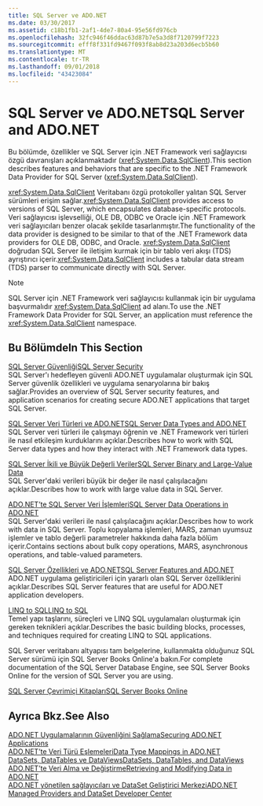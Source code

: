 ```yaml
---
title: SQL Server ve ADO.NET
ms.date: 03/30/2017
ms.assetid: c18b1fb1-2af1-4de7-80a4-95e56fd976cb
ms.openlocfilehash: 32fc946f46ddac63d87b7e5a3d8f7120799f7223
ms.sourcegitcommit: efff8f331fd9467f093f8ab8d23a203d6ecb5b60
ms.translationtype: MT
ms.contentlocale: tr-TR
ms.lasthandoff: 09/01/2018
ms.locfileid: "43423084"
---
```

# <a name="sql-server-and-adonet"></a><span data-ttu-id="51346-102">SQL Server ve ADO.NET</span><span class="sxs-lookup"><span data-stu-id="51346-102">SQL Server and ADO.NET</span></span>
<span data-ttu-id="51346-103">Bu bölümde, özellikler ve SQL Server için .NET Framework veri sağlayıcısı özgü davranışları açıklanmaktadır (<xref:System.Data.SqlClient>).</span><span class="sxs-lookup"><span data-stu-id="51346-103">This section describes features and behaviors that are specific to the .NET Framework Data Provider for SQL Server (<xref:System.Data.SqlClient>).</span></span>  
  
 <span data-ttu-id="51346-104"><xref:System.Data.SqlClient> Veritabanı özgü protokoller yalıtan SQL Server sürümleri erişim sağlar.</span><span class="sxs-lookup"><span data-stu-id="51346-104"><xref:System.Data.SqlClient> provides access to versions of SQL Server, which encapsulates database-specific protocols.</span></span> <span data-ttu-id="51346-105">Veri sağlayıcısı işlevselliği, OLE DB, ODBC ve Oracle için .NET Framework veri sağlayıcıları benzer olacak şekilde tasarlanmıştır.</span><span class="sxs-lookup"><span data-stu-id="51346-105">The functionality of the data provider is designed to be similar to that of the .NET Framework data providers for OLE DB, ODBC, and Oracle.</span></span> <span data-ttu-id="51346-106"><xref:System.Data.SqlClient> doğrudan SQL Server ile iletişim kurmak için bir tablo veri akışı (TDS) ayrıştırıcı içerir.</span><span class="sxs-lookup"><span data-stu-id="51346-106"><xref:System.Data.SqlClient> includes a tabular data stream (TDS) parser to communicate directly with SQL Server.</span></span>  
  
> [!NOTE]
>  <span data-ttu-id="51346-107">SQL Server için .NET Framework veri sağlayıcısı kullanmak için bir uygulama başvurmalıdır <xref:System.Data.SqlClient> ad alanı.</span><span class="sxs-lookup"><span data-stu-id="51346-107">To use the .NET Framework Data Provider for SQL Server, an application must reference the <xref:System.Data.SqlClient> namespace.</span></span>  
  
## <a name="in-this-section"></a><span data-ttu-id="51346-108">Bu Bölümde</span><span class="sxs-lookup"><span data-stu-id="51346-108">In This Section</span></span>  
 [<span data-ttu-id="51346-109">SQL Server Güvenliği</span><span class="sxs-lookup"><span data-stu-id="51346-109">SQL Server Security</span></span>](../../../../../docs/framework/data/adonet/sql/sql-server-security.md)  
 <span data-ttu-id="51346-110">SQL Server'ı hedefleyen güvenli ADO.NET uygulamalar oluşturmak için SQL Server güvenlik özellikleri ve uygulama senaryolarına bir bakış sağlar.</span><span class="sxs-lookup"><span data-stu-id="51346-110">Provides an overview of SQL Server security features, and application scenarios for creating secure ADO.NET applications that target SQL Server.</span></span>  
  
 [<span data-ttu-id="51346-111">SQL Server Veri Türleri ve ADO.NET</span><span class="sxs-lookup"><span data-stu-id="51346-111">SQL Server Data Types and ADO.NET</span></span>](../../../../../docs/framework/data/adonet/sql/sql-server-data-types.md)  
 <span data-ttu-id="51346-112">SQL Server veri türleri ile çalışmayı öğrenin ve .NET Framework veri türleri ile nasıl etkileşim kurduklarını açıklar.</span><span class="sxs-lookup"><span data-stu-id="51346-112">Describes how to work with SQL Server data types and how they interact with .NET Framework data types.</span></span>  
  
 [<span data-ttu-id="51346-113">SQL Server İkili ve Büyük Değerli Veriler</span><span class="sxs-lookup"><span data-stu-id="51346-113">SQL Server Binary and Large-Value Data</span></span>](../../../../../docs/framework/data/adonet/sql/sql-server-binary-and-large-value-data.md)  
 <span data-ttu-id="51346-114">SQL Server'daki verileri büyük bir değer ile nasıl çalışılacağını açıklar.</span><span class="sxs-lookup"><span data-stu-id="51346-114">Describes how to work with large value data in SQL Server.</span></span>  
  
 [<span data-ttu-id="51346-115">ADO.NET’te SQL Server Veri İşlemleri</span><span class="sxs-lookup"><span data-stu-id="51346-115">SQL Server Data Operations in ADO.NET</span></span>](../../../../../docs/framework/data/adonet/sql/sql-server-data-operations.md)  
 <span data-ttu-id="51346-116">SQL Server'daki verileri ile nasıl çalışılacağını açıklar.</span><span class="sxs-lookup"><span data-stu-id="51346-116">Describes how to work with data in SQL Server.</span></span> <span data-ttu-id="51346-117">Toplu kopyalama işlemleri, MARS, zaman uyumsuz işlemler ve tablo değerli parametreler hakkında daha fazla bölüm içerir.</span><span class="sxs-lookup"><span data-stu-id="51346-117">Contains sections about bulk copy operations, MARS, asynchronous operations, and table-valued parameters.</span></span>  
  
 [<span data-ttu-id="51346-118">SQL Server Özellikleri ve ADO.NET</span><span class="sxs-lookup"><span data-stu-id="51346-118">SQL Server Features and ADO.NET</span></span>](../../../../../docs/framework/data/adonet/sql/sql-server-features-and-adonet.md)  
 <span data-ttu-id="51346-119">ADO.NET uygulama geliştiricileri için yararlı olan SQL Server özelliklerini açıklar.</span><span class="sxs-lookup"><span data-stu-id="51346-119">Describes SQL Server features that are useful for ADO.NET application developers.</span></span>  
  
 [<span data-ttu-id="51346-120">LINQ to SQL</span><span class="sxs-lookup"><span data-stu-id="51346-120">LINQ to SQL</span></span>](../../../../../docs/framework/data/adonet/sql/linq/index.md)  
 <span data-ttu-id="51346-121">Temel yapı taşlarını, süreçleri ve LINQ SQL uygulamaları oluşturmak için gereken teknikleri açıklar.</span><span class="sxs-lookup"><span data-stu-id="51346-121">Describes the basic building blocks, processes, and techniques required for creating LINQ to SQL applications.</span></span>  
  
 <span data-ttu-id="51346-122">SQL Server veritabanı altyapısı tam belgelerine, kullanmakta olduğunuz SQL Server sürümü için SQL Server Books Online'a bakın.</span><span class="sxs-lookup"><span data-stu-id="51346-122">For complete documentation of the SQL Server Database Engine, see SQL Server Books Online for the version of SQL Server you are using.</span></span>  
  
 [<span data-ttu-id="51346-123">SQL Server Çevrimiçi Kitapları</span><span class="sxs-lookup"><span data-stu-id="51346-123">SQL Server Books Online</span></span>](/sql/sql-server/sql-server-technical-documentation)  
  
## <a name="see-also"></a><span data-ttu-id="51346-124">Ayrıca Bkz.</span><span class="sxs-lookup"><span data-stu-id="51346-124">See Also</span></span>  
 [<span data-ttu-id="51346-125">ADO.NET Uygulamalarının Güvenliğini Sağlama</span><span class="sxs-lookup"><span data-stu-id="51346-125">Securing ADO.NET Applications</span></span>](../../../../../docs/framework/data/adonet/securing-ado-net-applications.md)  
 [<span data-ttu-id="51346-126">ADO.NET’te Veri Türü Eşlemeleri</span><span class="sxs-lookup"><span data-stu-id="51346-126">Data Type Mappings in ADO.NET</span></span>](../../../../../docs/framework/data/adonet/data-type-mappings-in-ado-net.md)  
 [<span data-ttu-id="51346-127">DataSets, DataTables ve DataViews</span><span class="sxs-lookup"><span data-stu-id="51346-127">DataSets, DataTables, and DataViews</span></span>](../../../../../docs/framework/data/adonet/dataset-datatable-dataview/index.md)  
 [<span data-ttu-id="51346-128">ADO.NET’te Veri Alma ve Değiştirme</span><span class="sxs-lookup"><span data-stu-id="51346-128">Retrieving and Modifying Data in ADO.NET</span></span>](../../../../../docs/framework/data/adonet/retrieving-and-modifying-data.md)  
 [<span data-ttu-id="51346-129">ADO.NET yönetilen sağlayıcıları ve DataSet Geliştirici Merkezi</span><span class="sxs-lookup"><span data-stu-id="51346-129">ADO.NET Managed Providers and DataSet Developer Center</span></span>](https://go.microsoft.com/fwlink/?LinkId=217917)
